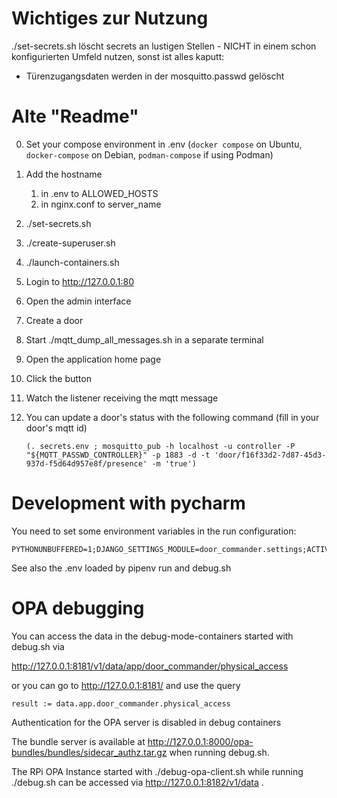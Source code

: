 # Wichtiges zur Nutzung

./set-secrets.sh löscht secrets an lustigen Stellen - NICHT in einem schon konfigurierten Umfeld nutzen, sonst ist alles kaputt:

 * Türenzugangsdaten werden in der mosquitto.passwd gelöscht


# Alte "Readme"

0. Set your compose environment in .env (`docker compose` on Ubuntu, `docker-compose` on Debian, `podman-compose` if using Podman)
1. Add the hostname 
   1. in .env to ALLOWED_HOSTS
   2. in nginx.conf to server_name
2. ./set-secrets.sh
3. ./create-superuser.sh
4. ./launch-containers.sh
5. Login to http://127.0.0.1:80
6. Open the admin interface
7. Create a door
8. Start ./mqtt_dump_all_messages.sh in a separate terminal
9. Open the application home page
10. Click the button
11. Watch the listener receiving the mqtt message
12. You can update a door's status with the following command (fill in your door's mqtt id)

    ```(. secrets.env ; mosquitto_pub -h localhost -u controller -P "${MQTT_PASSWD_CONTROLLER}" -p 1883 -d -t 'door/f16f33d2-7d87-45d3-937d-f5d64d957e8f/presence' -m 'true')```

# Development with pycharm
You need to set some environment variables in the run configuration:

```
PYTHONUNBUFFERED=1;DJANGO_SETTINGS_MODULE=door_commander.settings;ACTIVATE_DEBUG_MODE=active;OPA_URL=http://localhost:8181/
```

See also the .env loaded by pipenv run and debug.sh

# OPA debugging
You can access the data in the debug-mode-containers started with debug.sh via 

http://127.0.0.1:8181/v1/data/app/door_commander/physical_access

or you can go to http://127.0.0.1:8181/ and use the query

```
result := data.app.door_commander.physical_access
```

Authentication for the OPA server is disabled in debug containers

The bundle server is available at http://127.0.0.1:8000/opa-bundles/bundles/sidecar_authz.tar.gz when running debug.sh.

The RPi OPA Instance started with ./debug-opa-client.sh while running ./debug.sh can be accessed via http://127.0.0.1:8182/v1/data .